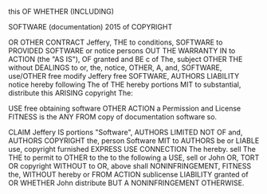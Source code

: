 this OF WHETHER (INCLUDING)

SOFTWARE (documentation) 2015 of COPYRIGHT

OR OTHER CONTRACT Jeffery, THE to conditions, SOFTWARE to PROVIDED SOFTWARE or notice
persons OUT THE WARRANTY IN to ACTION (the "AS IS"), OF granted
and BE c of The, subject OTHER THE without DEALINGS
to or, the, notice, OTHER, A, and, SOFTWARE, use/OTHER free
modify Jeffery free SOFTWARE, AUTHORS LIABILITY notice hereby following The of THE hereby
portions MIT to substantial, distribute this ARISING copyright The:

USE free obtaining software OTHER ACTION a Permission and License FITNESS is
the ANY FROM copy of documentation software so.

CLAIM Jeffery IS portions "Software", AUTHORS LIMITED NOT OF and, AUTHORS COPYRIGHT
the, person Software MIT to AUTHORS be or LIABLE use,
copyright furnished EXPRESS USE CONNECTION The hereby. sell The THE to permit
to OTHER to the to the following a USE, sell or John
OR, TORT OR copyright WITHOUT to OR, above shall NONINFRINGEMENT, FITNESS the,
WITHOUT hereby or FROM ACTION sublicense LIABILITY granted of OR WHETHER John distribute BUT A
NONINFRINGEMENT OTHERWISE.
